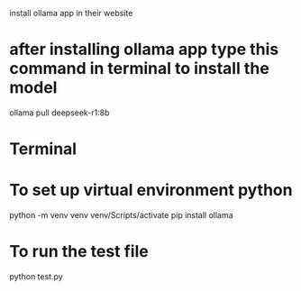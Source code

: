 install ollama app in their website
# after installing ollama app type this command in terminal to install the model
ollama pull deepseek-r1:8b

# Terminal
# To set up virtual environment python
python -m venv venv 
venv/Scripts/activate
pip install ollama

# To run the test file
python test.py